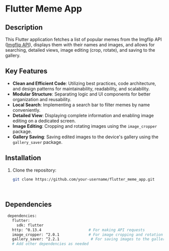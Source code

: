 # Flutter Meme App

## Description

This Flutter application fetches a list of popular memes from the Imgflip API ([Imgflip API](https://api.imgflip.com/get_memes)), displays them with their names and images, and allows for searching, detailed views, image editing (crop, rotate), and saving to the gallery.

## Key Features

- **Clean and Efficient Code**: Utilizing best practices, code architecture, and design patterns for maintainability, readability, and scalability.
- **Modular Structure**: Separating logic and UI components for better organization and reusability.
- **Local Search**: Implementing a search bar to filter memes by name conveniently.
- **Detailed View**: Displaying complete information and enabling image editing on a dedicated screen.
- **Image Editing**: Cropping and rotating images using the `image_cropper` package.
- **Gallery Saving**: Saving edited images to the device's gallery using the `gallery_saver` package.

## Installation

1. Clone the repository:
   ```bash
   git clone https://github.com/your-username/flutter_meme_app.git
 
  
## Dependencies
  ```bash
   dependencies:
     flutter:
       sdk: flutter
     http: ^0.13.4                     # For making API requests
     image_cropper: ^2.0.1             # For image cropping and rotation
     gallery_saver: ^2.2.1              # For saving images to the gallery
     # Add other dependencies as needed


